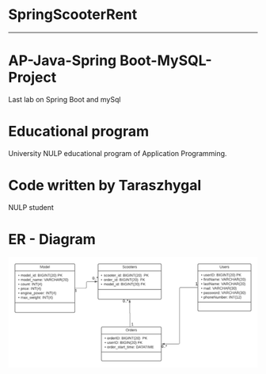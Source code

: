 # SpringScooterRent 
-----------------------
# AP-Java-Spring Boot-MySQL-Project
Last lab on Spring Boot and mySql

# Educational program
University NULP educational program of Application Programming.

# Code written by Taraszhygal
NULP student

# ER - Diagram
![alt text](https://github.com/Taraszhygal/SpringScooterRent/blob/master/src/main/resourses/diagram/ER_diagram%20ScooterDB.png)

